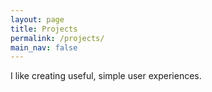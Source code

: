 ```yaml
---
layout: page
title: Projects
permalink: /projects/
main_nav: false
---
```


I like creating useful, simple user experiences.